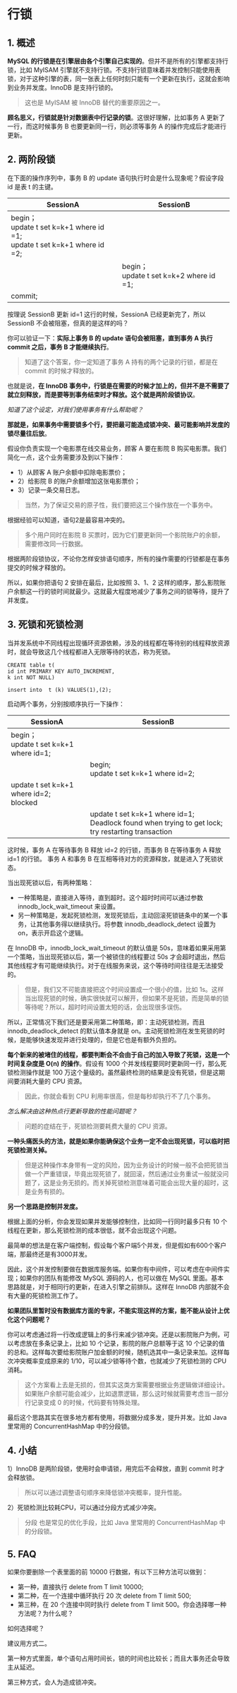 # 行锁

## 1. 概述

**MySQL 的行锁是在引擎层由各个引擎自己实现的**。但并不是所有的引擎都支持行锁，比如 MyISAM 引擎就不支持行锁。不支持行锁意味着并发控制只能使用表锁，对于这种引擎的表，同一张表上任何时刻只能有一个更新在执行，这就会影响到业务并发度。InnoDB 是支持行锁的。

> 这也是 MyISAM 被 InnoDB 替代的重要原因之一。



**顾名思义，行锁就是针对数据表中行记录的锁**。这很好理解，比如事务 A 更新了一行，而这时候事务 B 也要更新同一行，则必须等事务 A 的操作完成后才能进行更新。



## 2. 两阶段锁

在下面的操作序列中，事务 B 的 update 语句执行时会是什么现象呢？假设字段 id 是表 t 的主键。

| SessionA                                                     | SessionB                                    |
| ------------------------------------------------------------ | ------------------------------------------- |
| begin；<br/>update t set k=k+1 where id =1;<br/>update t set k=k+1 where id =2; |                                             |
|                                                              | begin；<br/>update t set k=k+2 where id =1; |
| commit;                                                      |                                             |



按理说 SessionB 更新 id=1 这行的时候，SessionA 已经更新完了，所以 SessionB 不会被阻塞，但真的是这样的吗？

你可以验证一下：**实际上事务 B 的 update 语句会被阻塞，直到事务 A 执行 commit 之后，事务 B 才能继续执行**。

> 知道了这个答案，你一定知道了事务 A 持有的两个记录的行锁，都是在 commit 的时候才释放的。

也就是说，**在 InnoDB 事务中，行锁是在需要的时候才加上的，但并不是不需要了就立刻释放，而是要等到事务结束时才释放。这个就是两阶段锁协议**。



*知道了这个设定，对我们使用事务有什么帮助呢？*

**那就是，如果事务中需要锁多个行，要把最可能造成锁冲突、最可能影响并发度的锁尽量往后放**。

假设你负责实现一个电影票在线交易业务，顾客 A 要在影院 B 购买电影票。我们简化一点，这个业务需要涉及到以下操作：

* 1）从顾客 A 账户余额中扣除电影票价；
* 2）给影院 B 的账户余额增加这张电影票价；
* 3）记录一条交易日志。

>  当然，为了保证交易的原子性，我们要把这三个操作放在一个事务中。

根据经验可以知道，语句2是最容易冲突的。

> 多个用户同时在影院 B 买票时，因为它们要更新同一个影院账户的余额，需要修改同一行数据。

根据两阶段锁协议，不论你怎样安排语句顺序，所有的操作需要的行锁都是在事务提交的时候才释放的。

所以，如果你把语句 2 安排在最后，比如按照 3、1、2 这样的顺序，那么影院账户余额这一行的锁时间就最少。这就最大程度地减少了事务之间的锁等待，提升了并发度。



## 3. 死锁和死锁检测

当并发系统中不同线程出现循环资源依赖，涉及的线程都在等待别的线程释放资源时，就会导致这几个线程都进入无限等待的状态，称为死锁。

```MySQL
CREATE table t(
id int PRIMARY KEY AUTO_INCREMENT,
k int NOT NULL)

insert into  t (k) VALUES(1),(2);
```

启动两个事务，分别按顺序执行一下操作：

| SessionA                                   | SessionB                                                     |
| ------------------------------------------ | ------------------------------------------------------------ |
| begin；<br/>update t set k=k+1 where id=1; |                                                              |
|                                            | begin;<br/>update t set k=k+1 where id=2;                    |
| update t set k=k+1 where id=2;<br/>blocked |                                                              |
|                                            | update t set k=k+1 where id=1;<br/>Deadlock found when trying to get lock; try restarting transaction |

这时候，事务 A 在等待事务 B 释放 id=2 的行锁，而事务 B 在等待事务 A 释放 id=1 的行锁。 事务 A 和事务 B 在互相等待对方的资源释放，就是进入了死锁状态。

当出现死锁以后，有两种策略：

* 一种策略是，直接进入等待，直到超时。这个超时时间可以通过参数 innodb_lock_wait_timeout 来设置。
* 另一种策略是，发起死锁检测，发现死锁后，主动回滚死锁链条中的某一个事务，让其他事务得以继续执行。将参数 innodb_deadlock_detect 设置为 on，表示开启这个逻辑。



在 InnoDB 中，innodb_lock_wait_timeout 的默认值是 50s，意味着如果采用第一个策略，当出现死锁以后，第一个被锁住的线程要过 50s 才会超时退出，然后其他线程才有可能继续执行。对于在线服务来说，这个等待时间往往是无法接受的。

> 但是，我们又不可能直接把这个时间设置成一个很小的值，比如 1s。这样当出现死锁的时候，确实很快就可以解开，但如果不是死锁，而是简单的锁等待呢？所以，超时时间设置太短的话，会出现很多误伤。

所以，正常情况下我们还是要采用第二种策略，即：主动死锁检测，而且 innodb_deadlock_detect 的默认值本身就是 on。主动死锁检测在发生死锁的时候，是能够快速发现并进行处理的，但是它也是有额外负担的。

**每个新来的被堵住的线程，都要判断会不会由于自己的加入导致了死锁，这是一个时间复杂度是 O(n) 的操作**。假设有 1000 个并发线程要同时更新同一行，那么死锁检测操作就是 100 万这个量级的。虽然最终检测的结果是没有死锁，但是这期间要消耗大量的 CPU 资源。

> 因此，你就会看到 CPU 利用率很高，但是每秒却执行不了几个事务。

*怎么解决由这种热点行更新导致的性能问题呢？*

> 问题的症结在于，死锁检测要耗费大量的 CPU 资源。

**一种头痛医头的方法，就是如果你能确保这个业务一定不会出现死锁，可以临时把死锁检测关掉。**

> 但是这种操作本身带有一定的风险，因为业务设计的时候一般不会把死锁当做一个严重错误，毕竟出现死锁了，就回滚，然后通过业务重试一般就没问题了，这是业务无损的。而关掉死锁检测意味着可能会出现大量的超时，这是业务有损的。

**另一个思路是控制并发度。**

根据上面的分析，你会发现如果并发能够控制住，比如同一行同时最多只有 10 个线程在更新，那么死锁检测的成本很低，就不会出现这个问题。

最简单的想法是在客户端控制，假设每个客户端5个并发，但是假如有600个客户端，那最终还是有3000并发。

因此，这个并发控制要做在数据库服务端。如果你有中间件，可以考虑在中间件实现；如果你的团队有能修改 MySQL 源码的人，也可以做在 MySQL 里面。基本思路就是，对于相同行的更新，在进入引擎之前排队。这样在 InnoDB 内部就不会有大量的死锁检测工作了。

**如果团队里暂时没有数据库方面的专家，不能实现这样的方案，能不能从设计上优化这个问题呢？**

你可以考虑通过将一行改成逻辑上的多行来减少锁冲突。还是以影院账户为例，可以考虑放在多条记录上，比如 10 个记录，影院的账户总额等于这 10 个记录的值的总和。这样每次要给影院账户加金额的时候，随机选其中一条记录来加。这样每次冲突概率变成原来的 1/10，可以减少锁等待个数，也就减少了死锁检测的 CPU 消耗。

> 这个方案看上去是无损的，但其实这类方案需要根据业务逻辑做详细设计。如果账户余额可能会减少，比如退票逻辑，那么这时候就需要考虑当一部分行记录变成 0 的时候，代码要有特殊处理。



最后这个思路其实在很多地方都有使用，将数据分成多发，提升并发。比如 Java 里常用的 ConcurrentHashMap 中的分段锁。



## 4. 小结

1）InnoDB 是两阶段锁，使用时会申请锁，用完后不会释放，直到 commit 时才会释放锁。

> 所以可以通过调整语句顺序来降低锁冲突概率，提升性能。

2）死锁检测比较耗CPU，可以通过分段方式减少冲突。

> 分段 也是常见的优化手段，比如 Java 里常用的 ConcurrentHashMap 中的分段锁。





## 5. FAQ

如果你要删除一个表里面的前 10000 行数据，有以下三种方法可以做到：

* 第一种，直接执行 delete from T limit 10000;
* 第二种，在一个连接中循环执行 20 次 delete from T limit 500;
* 第三种，在 20 个连接中同时执行 delete from T limit 500。你会选择哪一种方法呢？为什么呢？

如何选择呢？

建议用方式二。

第一种方式里面，单个语句占用时间长，锁的时间也比较长；而且大事务还会导致主从延迟。

第三种方式，会人为造成锁冲突。
